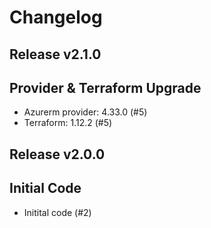 # Changelog

## Release v2.1.0

## Provider & Terraform Upgrade
- Azurerm provider: 4.33.0 (#5)
- Terraform: 1.12.2 (#5)
   
## Release v2.0.0

## Initial Code

- Initital code (#2)


   